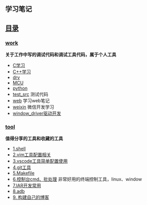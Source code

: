 ##  学习笔记 

## [目录](README.md)

### [work](./work) 

**关于工作中写的调试代码和调试工具代码，属于个人工具**
- [C学习](pro/C/README.md)
- [C++学习](pro/C++/README.md)
- [drv](pro/drv/)
- [MCU](pro/MCU/README.md)
- [python](pro/python/)
- [test_src](pro/src/) 测试代码
- [web](pro/web/README.md) 学习web笔记
- [weixin](pro/weixin/README.md) 微信开发学习
- [window_driver驱动开发](pro/window_driver/README.md)

### [tool](./tool)

 **值得分享的工具和收藏的工具**
- [1.shell](tool/shell/) 
- [2.vim工具配置相关](./vim72/README.md)
- [3.vscode工具简单配置使用](tool/vscode/README.md)
- [4.git工具](tool/git/)
- [5.Makefile](tool/Makefile/) 
- [6.控制台cmd、批处理](tool/mobaxterm/) 非常好用的终端控制工具，linux、window 
- [7.IAR开发常用](tool/iar/)
- [8.adb](tool/adb/)
- [9. 构建自己的博客](tool/gitbook/README.md)





